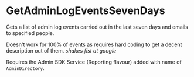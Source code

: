 # GetAdminLogEventsSevenDays

Gets a list of admin log events carried out in the last seven days and emails to specified people. 

Doesn't work for 100% of events as requires hard coding to get a decent description out of them. *shakes fist at google*

Requires the Admin SDK Service (Reporting flavour) added with name of `AdminDirectory`.